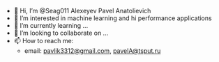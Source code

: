 - 👋 Hi, I’m @Seag011 Alexeyev Pavel Anatolievich
- 👀 I’m interested in machine learning and hi performance applications
- 🌱 I’m currently learning ...
- 💞️ I’m looking to collaborate on ...
- 📫 How to reach me: 
  - email: pavlik3312@gmail.com, pavelA@tsput.ru

<!---
Seag011/Seag011 is a ✨ special ✨ repository because its `README.md` (this file) appears on your GitHub profile.
You can click the Preview link to take a look at your changes.
--->
